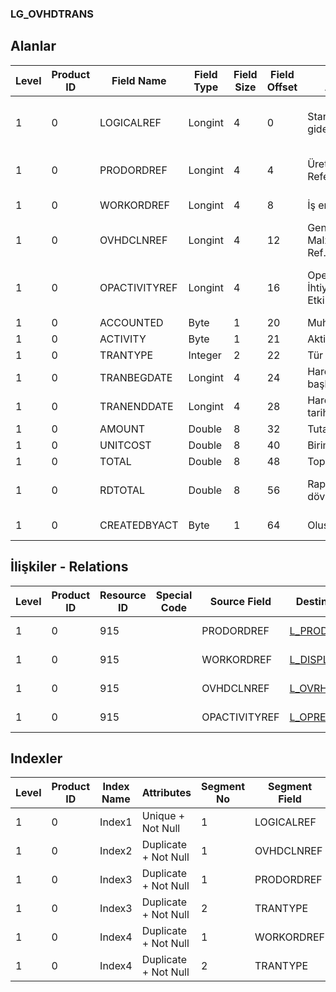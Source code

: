 ### LG_OVHDTRANS

## Alanlar

**Level**|**Product ID**|**Field Name**|**Field Type**|**Field Size**|**Field Offset**|**Türkçe Açıklama**|**Expression**
-----|-----|-----|-----|-----|-----|-----|-----
1|0|LOGICALREF|Longint|4|0|Standart genel gider log. Ref.|Standart OverHead Logical Reference
1|0|PRODORDREF|Longint|4|4|Üretim Emri Referansı|Production Order Reference
1|0|WORKORDREF|Longint|4|8|İş emirleri ref.|Work Ordr Reference
1|0|OVHDCLNREF|Longint|4|12|Genel gider - Malzeme satırı Ref.|Overhead Item Line Reference
1|0|OPACTIVITYREF|Longint|4|16|Operasyon İhtiyaçları Etkinliği Ref.|Operation Requirements Activity Reference
1|0|ACCOUNTED|Byte|1|20|Muhasebeleşmiş|Accounted
1|0|ACTIVITY|Byte|1|21|Aktivite|Activity
1|0|TRANTYPE|Integer|2|22|Tür|Type
1|0|TRANBEGDATE|Longint|4|24|Hareket başlangıç tarihi|Transaction Begin Date
1|0|TRANENDDATE|Longint|4|28|Hareket bitiş tarihi|Transaction End Date
1|0|AMOUNT|Double|8|32|Tutar|Amount
1|0|UNITCOST|Double|8|40|Birim maliyeti|Unit Cost
1|0|TOTAL|Double|8|48|Toplam|Total
1|0|RDTOTAL|Double|8|56|Raporlama dövizi - Toplam|Reporting Currency - Total
1|0|CREATEDBYACT|Byte|1|64|Oluşturan|Created By Actual

## İlişkiler - Relations

**Level**|**Product ID**|**Resource ID**|**Special Code**|**Source Field**|**Destination Table**|**Destination Field**|**Relation Type**|**Extra Condition**
-----|-----|-----|-----|-----|-----|-----|-----|-----
1|0|915||PRODORDREF|[L_PRODORD](../LG_PRODORD "L_PRODORD")|LOGICALREF|one-to-one|
1|0|915||WORKORDREF|[L_DISPLINE](../LG_DISPLINE "L_DISPLINE")|LOGICALREF|one-to-one|
1|0|915||OVHDCLNREF|[L_OVRHDCENTERLN](../LG_OVRHDCENTERLN "L_OVRHDCENTERLN")|LOGICALREF|one-to-one|
1|0|915||OPACTIVITYREF|[L_OPREQACTIVITY](../LG_OPREQACTIVITY "L_OPREQACTIVITY")|LOGICALREF|one-to-one|

## Indexler

**Level**|**Product ID**|**Index Name**|**Attributes**|**Segment No**|**Segment Field**|**Sense**
-----|-----|-----|-----|-----|-----|-----
1|0|Index1|Unique + Not Null|1|LOGICALREF|Ascending
1|0|Index2|Duplicate + Not Null|1|OVHDCLNREF|Ascending
1|0|Index3|Duplicate + Not Null|1|PRODORDREF|Ascending
1|0|Index3|Duplicate + Not Null|2|TRANTYPE|Ascending
1|0|Index4|Duplicate + Not Null|1|WORKORDREF|Ascending
1|0|Index4|Duplicate + Not Null|2|TRANTYPE|Ascending
